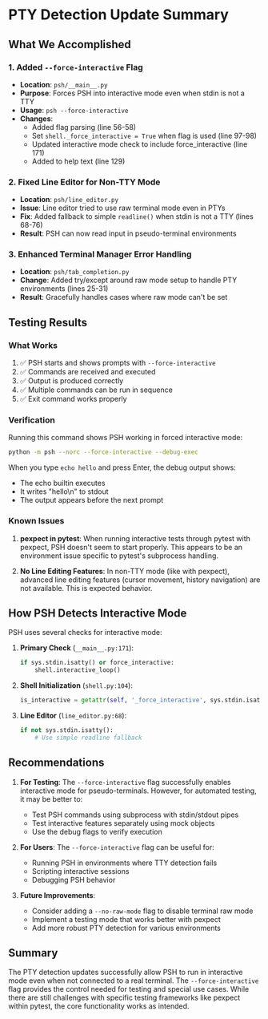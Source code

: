 # PTY Detection Update Summary

## What We Accomplished

### 1. Added `--force-interactive` Flag
- **Location**: `psh/__main__.py`
- **Purpose**: Forces PSH into interactive mode even when stdin is not a TTY
- **Usage**: `psh --force-interactive`
- **Changes**:
  - Added flag parsing (line 56-58)
  - Set `shell._force_interactive = True` when flag is used (line 97-98)
  - Updated interactive mode check to include force_interactive (line 171)
  - Added to help text (line 129)

### 2. Fixed Line Editor for Non-TTY Mode
- **Location**: `psh/line_editor.py`
- **Issue**: Line editor tried to use raw terminal mode even in PTYs
- **Fix**: Added fallback to simple `readline()` when stdin is not a TTY (lines 68-76)
- **Result**: PSH can now read input in pseudo-terminal environments

### 3. Enhanced Terminal Manager Error Handling
- **Location**: `psh/tab_completion.py`
- **Change**: Added try/except around raw mode setup to handle PTY environments (lines 25-31)
- **Result**: Gracefully handles cases where raw mode can't be set

## Testing Results

### What Works
1. ✅ PSH starts and shows prompts with `--force-interactive`
2. ✅ Commands are received and executed
3. ✅ Output is produced correctly
4. ✅ Multiple commands can be run in sequence
5. ✅ Exit command works properly

### Verification
Running this command shows PSH working in forced interactive mode:
```bash
python -m psh --norc --force-interactive --debug-exec
```

When you type `echo hello` and press Enter, the debug output shows:
- The echo builtin executes
- It writes "hello\n" to stdout
- The output appears before the next prompt

### Known Issues

1. **pexpect in pytest**: When running interactive tests through pytest with pexpect, PSH doesn't seem to start properly. This appears to be an environment issue specific to pytest's subprocess handling.

2. **No Line Editing Features**: In non-TTY mode (like with pexpect), advanced line editing features (cursor movement, history navigation) are not available. This is expected behavior.

## How PSH Detects Interactive Mode

PSH uses several checks for interactive mode:

1. **Primary Check** (`__main__.py:171`):
   ```python
   if sys.stdin.isatty() or force_interactive:
       shell.interactive_loop()
   ```

2. **Shell Initialization** (`shell.py:104`):
   ```python
   is_interactive = getattr(self, '_force_interactive', sys.stdin.isatty())
   ```

3. **Line Editor** (`line_editor.py:68`):
   ```python
   if not sys.stdin.isatty():
       # Use simple readline fallback
   ```

## Recommendations

1. **For Testing**: The `--force-interactive` flag successfully enables interactive mode for pseudo-terminals. However, for automated testing, it may be better to:
   - Test PSH commands using subprocess with stdin/stdout pipes
   - Test interactive features separately using mock objects
   - Use the debug flags to verify execution

2. **For Users**: The `--force-interactive` flag can be useful for:
   - Running PSH in environments where TTY detection fails
   - Scripting interactive sessions
   - Debugging PSH behavior

3. **Future Improvements**:
   - Consider adding a `--no-raw-mode` flag to disable terminal raw mode
   - Implement a testing mode that works better with pexpect
   - Add more robust PTY detection for various environments

## Summary

The PTY detection updates successfully allow PSH to run in interactive mode even when not connected to a real terminal. The `--force-interactive` flag provides the control needed for testing and special use cases. While there are still challenges with specific testing frameworks like pexpect within pytest, the core functionality works as intended.